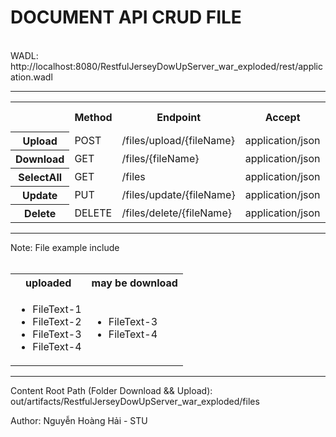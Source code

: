 <h1>DOCUMENT API CRUD FILE</h1><br>
<div>
  <span>WADL: http://localhost:8080/RestfulJerseyDowUpServer_war_exploded/rest/application.wadl</span><br>
</div><hr>
<table>
  <tr>
    <th></th>
    <th>Method</th>
    <th>Endpoint</th>
    <th>Accept</th>
    <th>(Key)Form-data</th>
  </tr>
  <tr>
    <th>Upload</th>
    <td>POST</td>
    <td>/files/upload/{fileName}</td>
    <td>application/json</td>
    <td>uploadFile</td>
  </tr>
  <tr>
    <th>Download</th>
    <td>GET</td>
    <td>/files/{fileName}</td>
    <td>application/json</td>
    <td></td>
  </tr>
  <tr>
    <th>SelectAll</th>
    <td>GET</td>
    <td>/files</td>
    <td>application/json</td>
    <td></td>
  </tr>
  <tr>
    <th>Update</th>
    <td>PUT</td>
    <td>/files/update/{fileName}</td>
    <td>application/json</td>
    <td>updateFile</td>
  </tr>
  <tr>
    <th>Delete</th>
    <td>DELETE</td>
    <td>/files/delete/{fileName}</td>
    <td>application/json</td>
    <td></td>
  </tr>
</table>
<hr>
<span>Note</span>: File example include<br><br>
<table>
  <tr>
    <th>uploaded</th>
    <th>may be download</th>
  </tr>
  <tr>
    <td>
      <ul>
        <li>FileText-1</li>
        <li>FileText-2</li>
        <li>FileText-3</li>
        <li>FileText-4</li>
      </ul>
    </td>
    <td>
      <ul>
        <li>FileText-3</li>
        <li>FileText-4</li>
      </ul>
    </td>
  </tr>
</table>

<hr>
<p>Content Root Path (Folder Download && Upload): out/artifacts/RestfulJerseyDowUpServer_war_exploded/files</p>
<span>Author: Nguyễn Hoàng Hải - STU</span>
